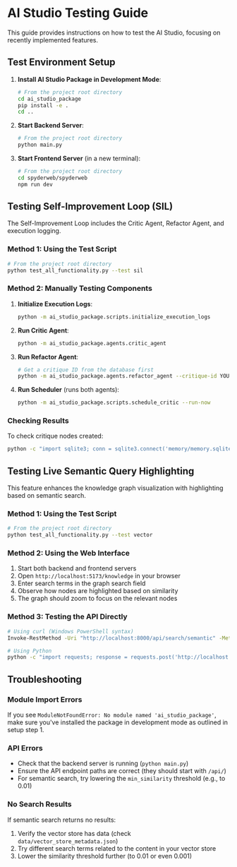 # AI Studio Testing Guide

This guide provides instructions on how to test the AI Studio, focusing on recently implemented features.

## Test Environment Setup

1. **Install AI Studio Package in Development Mode**:
   ```bash
   # From the project root directory
   cd ai_studio_package
   pip install -e .
   cd ..
   ```

2. **Start Backend Server**:
   ```bash
   # From the project root directory
   python main.py
   ```

3. **Start Frontend Server** (in a new terminal):
   ```bash
   # From the project root directory
   cd spyderweb/spyderweb
   npm run dev
   ```

## Testing Self-Improvement Loop (SIL)

The Self-Improvement Loop includes the Critic Agent, Refactor Agent, and execution logging.

### Method 1: Using the Test Script

```bash
# From the project root directory
python test_all_functionality.py --test sil
```

### Method 2: Manually Testing Components

1. **Initialize Execution Logs**:
   ```bash
   python -m ai_studio_package.scripts.initialize_execution_logs
   ```

2. **Run Critic Agent**:
   ```bash
   python -m ai_studio_package.agents.critic_agent
   ```

3. **Run Refactor Agent**:
   ```bash
   # Get a critique ID from the database first
   python -m ai_studio_package.agents.refactor_agent --critique-id YOUR_CRITIQUE_ID
   ```

4. **Run Scheduler** (runs both agents):
   ```bash
   python -m ai_studio_package.scripts.schedule_critic --run-now
   ```

### Checking Results

To check critique nodes created:
```bash
python -c "import sqlite3; conn = sqlite3.connect('memory/memory.sqlite'); conn.row_factory = sqlite3.Row; cursor = conn.cursor(); cursor.execute('SELECT id, content FROM memory_nodes WHERE type=\"critique\" ORDER BY created_at DESC LIMIT 5'); [print(f'ID: {row[\"id\"]}, Content: {row[\"content\"][:100]}...') for row in cursor.fetchall()]"
```

## Testing Live Semantic Query Highlighting

This feature enhances the knowledge graph visualization with highlighting based on semantic search.

### Method 1: Using the Test Script

```bash
# From the project root directory
python test_all_functionality.py --test vector
```

### Method 2: Using the Web Interface

1. Start both backend and frontend servers
2. Open `http://localhost:5173/knowledge` in your browser
3. Enter search terms in the graph search field
4. Observe how nodes are highlighted based on similarity
5. The graph should zoom to focus on the relevant nodes

### Method 3: Testing the API Directly

```bash
# Using curl (Windows PowerShell syntax)
Invoke-RestMethod -Uri "http://localhost:8000/api/search/semantic" -Method Post -ContentType "application/json" -Body '{"query":"artificial intelligence","limit":5,"min_similarity":0.1}'

# Using Python
python -c "import requests; response = requests.post('http://localhost:8000/api/search/semantic', json={'query': 'artificial intelligence', 'limit': 5, 'min_similarity': 0.1}); print(response.status_code); print(response.text)"
```

## Troubleshooting

### Module Import Errors

If you see `ModuleNotFoundError: No module named 'ai_studio_package'`, make sure you've installed the package in development mode as outlined in setup step 1.

### API Errors

- Check that the backend server is running (`python main.py`)
- Ensure the API endpoint paths are correct (they should start with `/api/`)
- For semantic search, try lowering the `min_similarity` threshold (e.g., to 0.01)

### No Search Results

If semantic search returns no results:
1. Verify the vector store has data (check `data/vector_store_metadata.json`)
2. Try different search terms related to the content in your vector store
3. Lower the similarity threshold further (to 0.01 or even 0.001) 